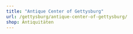 ```yaml
---
title: "Antique Center of Gettysburg"
url: /gettysburg/antique-center-of-gettysburg/
shop: Antiquitäten
---
```


